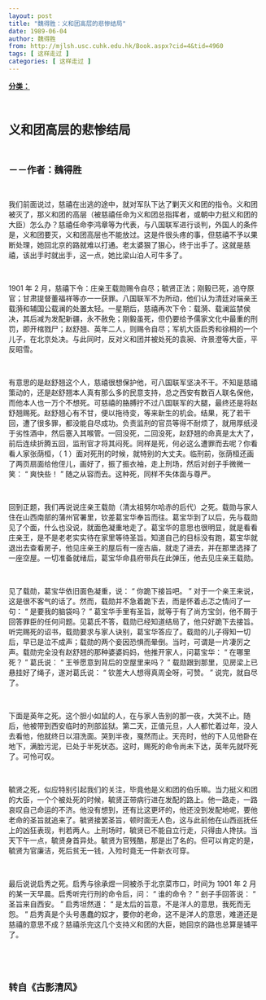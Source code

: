 ```yaml
---
layout: post
title: "魏得胜：义和团高层的悲惨结局"
date: 1989-06-04
author: 魏得胜
from: http://mjlsh.usc.cuhk.edu.hk/Book.aspx?cid=4&tid=4960
tags: [ 这样走过 ]
categories: [ 这样走过 ]
---
```


<div style="margin: 15px 10px 10px 0px;">
 <div>
  <span id="ctl00_ContentPlaceHolder1_chapter1_SubjectLabel" style="font-weight:bold;text-decoration:underline;">
   分类：
  </span>
 </div>
 <p class="p1">
  <b>
   <font size="5">
    <span class="s1">
    </span>
    <br/>
   </font>
  </b>
 </p>
 <p class="p2">
  <span class="s1">
   <b>
    <font size="5">
     义和团高层的悲惨结局
    </font>
   </b>
  </span>
 </p>
 <p class="p1">
  <b>
   <font size="4">
    <span class="s1">
    </span>
    <br/>
   </font>
  </b>
 </p>
 <p class="p2">
  <span class="s1">
   <b>
    <font size="4">
     －－作者：魏得胜
    </font>
   </b>
  </span>
 </p>
 <p class="p1">
  <span class="s1">
  </span>
  <br/>
 </p>
 <p class="p2">
  <span class="s1">
   我们前面说过，慈禧在出逃的途中，就对军队下达了剿灭义和团的指令。义和团被灭了，那义和团的高层（被慈禧任命为义和团总指挥者，或朝中力挺义和团的大臣）怎么办？慈禧任命李鸿章等为代表，与八国联军进行谈判，外国人的条件是，义和团要灭，义和团高层也不能放过。这是件很头疼的事，但慈禧不予以果断处理，她回北京的路就难以打通。老太婆狠了狠心，终于出手了。这就是慈禧，该出手时就出手，这一点，她比梁山泊人可牛多了。
  </span>
 </p>
 <p class="p1">
  <span class="s1">
  </span>
  <br/>
 </p>
 <p class="p2">
  <span class="s2">
   1901
  </span>
  <span class="s1">
   年
  </span>
  <span class="s2">
   2
  </span>
  <span class="s1">
   月，慈禧下令：庄亲王载勋赐令自尽；毓贤正法；刚毅已死，追夺原官；甘肃提督董福祥等亦一一获罪。八国联军不为所动，他们认为清廷对端亲王载漪和辅国公载澜的处置太轻。一星期后，慈禧再次下令：载漪、载澜监禁侯决，其后减为发配新疆，永不赦免；刚毅虽死，但仍要给予儒家文化中最重的刑罚，即开棺戮尸；赵舒翘、英年二人，则赐令自尽；军机大臣启秀和徐桐的一个儿子，在北京处决。与此同时，反对义和团并被处死的袁昶、许景澄等大臣，平反昭雪。
  </span>
 </p>
 <p class="p1">
  <span class="s1">
  </span>
  <br/>
 </p>
 <p class="p2">
  <span class="s1">
   有意思的是赵舒翘这个人，慈禧很想保护他，可八国联军坚决不干。不知是慈禧策动的，还是赵舒翘本人真有那么多的民意支持，总之西安有数百人联名保他，而他本人也一万个不想死。可慈禧的胳膊拧不过八国联军的大腿，最终还是将赵舒翘赐死。赵舒翘心有不甘，便以拖待变，等来新生的机会。结果，死了若干回，遭了很多罪，都没能自尽成功。负责监刑的官员等得不耐烦了，就用厚纸浸于劣性酒中，然后塞入其喉管。一回没死，二回没死，赵舒翘的命真是太大了，前后连续折腾五回，监刑官才将其闷死。同样是死，何必这么遭罪而去呢？你看看人家张荫桓，（
  </span>
  <span class="s2">
   1
  </span>
  <span class="s1">
   ）面对死刑的时候，就特别的大丈夫。临刑前，张荫桓还画了两页扇面给他侄儿，画好了，振了振衣袖，走上刑场，然后对刽子手微微一笑：
  </span>
  <span class="s2">
   “
  </span>
  <span class="s1">
   爽快些！
  </span>
  <span class="s2">
   ”
  </span>
  <span class="s1">
   随之从容而去。这种死，同样不失体面与尊严。
  </span>
 </p>
 <p class="p1">
  <span class="s1">
  </span>
  <br/>
 </p>
 <p class="p2">
  <span class="s1">
   回到正题，我们再说说庄亲王载勋（清太祖努尔哈赤的后代）之死。载勋与家人住在山西南部的蒲州官署里，钦差葛宝华奉旨而往。葛宝华到了以后，先与载勋见了个面，什么也没说，就面色凝重地走了。葛宝华的意思也很明显，就是看看庄亲王，是不是老老实实待在家里等待圣旨。知道自己的目标没有跑，葛宝华就退出去查看房子，他见庄亲王的屋后有一座古庙，就走了进去，并在那里选择了一座空屋。一切准备就绪后，葛宝华命县府带兵在此弹压，他去见庄亲王载勋。
  </span>
 </p>
 <p class="p1">
  <span class="s1">
  </span>
  <br/>
 </p>
 <p class="p2">
  <span class="s1">
   见了载勋，葛宝华依旧面色凝重，说：
  </span>
  <span class="s2">
   “
  </span>
  <span class="s1">
   你跪下接旨吧。
  </span>
  <span class="s2">
   ”
  </span>
  <span class="s1">
   对于一个亲王来说，这是很不客气的话了。然而，载勋并不急着跪下去，而是怀着忐忑之情问了一句：
  </span>
  <span class="s2">
   “
  </span>
  <span class="s1">
   是要我的脑袋吗？
  </span>
  <span class="s2">
   ”
  </span>
  <span class="s1">
   葛宝华手里有圣旨，就等于有了尚方宝剑，他不屑于回答罪臣的任何问题。见葛氏不答，载勋已经知道结局了，他只好跪下去接旨。听完赐死的诏书，载勋要求与家人诀别，葛宝华答应了。载勋的儿子得知一切后，早已是泣不成声；载勋的两个妾因恐惧而晕倒。当时，可谓是一片凄厉之声。载勋完全没有赵舒翘的那种婆婆妈妈，他推开家人，问葛宝华：
  </span>
  <span class="s2">
   “
  </span>
  <span class="s1">
   在哪里死？
  </span>
  <span class="s2">
   ”
  </span>
  <span class="s1">
   葛氏说：
  </span>
  <span class="s2">
   “
  </span>
  <span class="s1">
   王爷愿意到背后的空屋里来吗？
  </span>
  <span class="s2">
   ”
  </span>
  <span class="s1">
   载勋跟到那里，见房梁上已悬挂好了绳子，遂对葛氏说：
  </span>
  <span class="s2">
   “
  </span>
  <span class="s1">
   钦差大人想得真周全呀，可赞。
  </span>
  <span class="s2">
   ”
  </span>
  <span class="s1">
   说完，就自尽了。
  </span>
 </p>
 <p class="p1">
  <span class="s1">
  </span>
  <br/>
 </p>
 <p class="p2">
  <span class="s1">
   下面是英年之死。这个胆小如鼠的人，在与家人告别的那一夜，大哭不止。随后，他被带到西安临时的刑部监狱。第二天，正值元旦，人人都忙着过年，没人去看他，他就终日以泪洗面。哭到半夜，戛然而止。天亮时，他的下人见他卧在地下，满脸污泥，已处于半死状态。这时，赐死的命令尚未下达，英年先就吓死了。可怜可叹。
  </span>
 </p>
 <p class="p1">
  <span class="s1">
  </span>
  <br/>
 </p>
 <p class="p2">
  <span class="s1">
   毓贤之死，似应特别引起我们的关注，毕竟他是义和团的伯乐嘛。当力挺义和团的大臣，一个个被处死的时候，毓贤正带病行进在发配的路上。他一路走，一路哀叹自己命运的不济。他没有想到，还有比这更坏的，他还没到发配地呢，要他老命的圣旨就追来了。毓贤接罢圣旨，顿时面无人色，这与此前他在山西巡抚任上的凶狂表现，判若两人。上刑场时，毓贤已不能自立行走，只得由人搀扶。当天下午一点，毓贤身首异处。毓贤为官残酷，那是出了名的。但可以肯定的是，毓贤为官廉洁，死后贫无一钱，入殓时竟无一件新衣可穿。
  </span>
 </p>
 <p class="p1">
  <span class="s1">
  </span>
  <br/>
 </p>
 <p class="p2">
  <span class="s1">
   最后说说启秀之死。启秀与徐承煜一同被杀于北京菜市口，时间为
  </span>
  <span class="s2">
   1901
  </span>
  <span class="s1">
   年
  </span>
  <span class="s2">
   2
  </span>
  <span class="s1">
   月的某一天早晨。启秀听完行刑的命令后，问：
  </span>
  <span class="s2">
   “
  </span>
  <span class="s1">
   谁的命令？
  </span>
  <span class="s2">
   ”
  </span>
  <span class="s1">
   刽子手回答说：
  </span>
  <span class="s2">
   “
  </span>
  <span class="s1">
   圣旨来自西安。
  </span>
  <span class="s2">
   ”
  </span>
  <span class="s1">
   启秀坦然道：
  </span>
  <span class="s2">
   “
  </span>
  <span class="s1">
   是太后的旨意，不是洋人的意思，我死而无怨。
  </span>
  <span class="s2">
   ”
  </span>
  <span class="s1">
   启秀真是个头号愚蠢的奴才，要你的老命，这不是洋人的意思，难道还是慈禧的意思不成？慈禧杀完这几个支持义和团的大臣，她回京的路也总算是铺平了。
  </span>
 </p>
 <p class="p1">
  <span class="s1">
  </span>
  <br/>
 </p>
 <p class="p1">
  <b>
   <font size="4">
    <span class="s1">
    </span>
    <br/>
   </font>
  </b>
 </p>
 <p class="p2">
  <span class="s1">
   <b>
    <font size="4">
     转自《古影清风》
    </font>
   </b>
  </span>
 </p>
</div>

